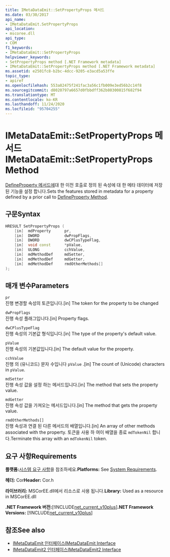 ```yaml
---
title: IMetaDataEmit::SetPropertyProps 메서드
ms.date: 03/30/2017
api_name:
- IMetaDataEmit.SetPropertyProps
api_location:
- mscoree.dll
api_type:
- COM
f1_keywords:
- IMetaDataEmit::SetPropertyProps
helpviewer_keywords:
- SetPropertyProps method [.NET Framework metadata]
- IMetaDataEmit::SetPropertyProps method [.NET Framework metadata]
ms.assetid: e2501fc8-b2bc-4dcc-9205-e3acd5a53ffe
topic_type:
- apiref
ms.openlocfilehash: 553a82475f241fac3a56c1fb009e3ed56b2c14f8
ms.sourcegitcommit: d8020797a6657d0fbbdff362b80300815f682f94
ms.translationtype: MT
ms.contentlocale: ko-KR
ms.lasthandoff: 11/24/2020
ms.locfileid: "95704255"
---
```

# <a name="imetadataemitsetpropertyprops-method"></a><span data-ttu-id="c3e45-102">IMetaDataEmit::SetPropertyProps 메서드</span><span class="sxs-lookup"><span data-stu-id="c3e45-102">IMetaDataEmit::SetPropertyProps Method</span></span>

<span data-ttu-id="c3e45-103">[DefineProperty 메서드에](imetadataemit-defineproperty-method.md)대 한 이전 호출로 정의 된 속성에 대 한 메타 데이터에 저장 된 기능을 설정 합니다.</span><span class="sxs-lookup"><span data-stu-id="c3e45-103">Sets the features stored in metadata for a property defined by a prior call to [DefineProperty Method](imetadataemit-defineproperty-method.md).</span></span>  
  
## <a name="syntax"></a><span data-ttu-id="c3e45-104">구문</span><span class="sxs-lookup"><span data-stu-id="c3e45-104">Syntax</span></span>  
  
```cpp  
HRESULT SetPropertyProps (
    [in]  mdProperty      pr,
    [in]  DWORD           dwPropFlags,
    [in]  DWORD           dwCPlusTypeFlag,
    [in]  void const      *pValue,
    [in]  ULONG           cchValue,
    [in]  mdMethodDef     mdSetter,
    [in]  mdMethodDef     mdGetter,
    [in]  mdMethodDef     rmdOtherMethods[]
);  
```  
  
## <a name="parameters"></a><span data-ttu-id="c3e45-105">매개 변수</span><span class="sxs-lookup"><span data-stu-id="c3e45-105">Parameters</span></span>  

 `pr`  
 <span data-ttu-id="c3e45-106">진행 변경할 속성의 토큰입니다.</span><span class="sxs-lookup"><span data-stu-id="c3e45-106">[in] The token for the property to be changed</span></span>  
  
 `dwPropFlags`  
 <span data-ttu-id="c3e45-107">진행 속성 플래그입니다.</span><span class="sxs-lookup"><span data-stu-id="c3e45-107">[in] Property flags.</span></span>  
  
 `dwCPlusTypeFlag`  
 <span data-ttu-id="c3e45-108">진행 속성의 기본값 형식입니다.</span><span class="sxs-lookup"><span data-stu-id="c3e45-108">[in] The type of the property's default value.</span></span>  
  
 `pValue`  
 <span data-ttu-id="c3e45-109">진행 속성의 기본값입니다.</span><span class="sxs-lookup"><span data-stu-id="c3e45-109">[in] The default value for the property.</span></span>  
  
 `cchValue`  
 <span data-ttu-id="c3e45-110">진행 의 (유니코드) 문자 수입니다 `pValue` .</span><span class="sxs-lookup"><span data-stu-id="c3e45-110">[in] The count of (Unicode) characters in `pValue`.</span></span>  
  
 `mdSetter`  
 <span data-ttu-id="c3e45-111">진행 속성 값을 설정 하는 메서드입니다.</span><span class="sxs-lookup"><span data-stu-id="c3e45-111">[in] The method that sets the property value.</span></span>  
  
 `mdGetter`  
 <span data-ttu-id="c3e45-112">진행 속성 값을 가져오는 메서드입니다.</span><span class="sxs-lookup"><span data-stu-id="c3e45-112">[in] The method that gets the property value.</span></span>  
  
 `rmdOtherMethods[]`  
 <span data-ttu-id="c3e45-113">진행 속성과 연결 된 다른 메서드의 배열입니다.</span><span class="sxs-lookup"><span data-stu-id="c3e45-113">[in] An array of other methods associated with the property.</span></span> <span data-ttu-id="c3e45-114">토큰을 사용 하 여이 배열을 종료 `mdTokenNil` 합니다.</span><span class="sxs-lookup"><span data-stu-id="c3e45-114">Terminate this array with an `mdTokenNil` token.</span></span>  
  
## <a name="requirements"></a><span data-ttu-id="c3e45-115">요구 사항</span><span class="sxs-lookup"><span data-stu-id="c3e45-115">Requirements</span></span>  

 <span data-ttu-id="c3e45-116">**플랫폼:**[시스템 요구 사항](../../get-started/system-requirements.md)을 참조하세요.</span><span class="sxs-lookup"><span data-stu-id="c3e45-116">**Platforms:** See [System Requirements](../../get-started/system-requirements.md).</span></span>  
  
 <span data-ttu-id="c3e45-117">**헤더:** Cor</span><span class="sxs-lookup"><span data-stu-id="c3e45-117">**Header:** Cor.h</span></span>  
  
 <span data-ttu-id="c3e45-118">**라이브러리:** MSCorEE.dll에서 리소스로 사용 됩니다.</span><span class="sxs-lookup"><span data-stu-id="c3e45-118">**Library:** Used as a resource in MSCorEE.dll</span></span>  
  
 <span data-ttu-id="c3e45-119">**.NET Framework 버전:**[!INCLUDE[net_current_v10plus](../../../../includes/net-current-v10plus-md.md)]</span><span class="sxs-lookup"><span data-stu-id="c3e45-119">**.NET Framework Versions:** [!INCLUDE[net_current_v10plus](../../../../includes/net-current-v10plus-md.md)]</span></span>  
  
## <a name="see-also"></a><span data-ttu-id="c3e45-120">참조</span><span class="sxs-lookup"><span data-stu-id="c3e45-120">See also</span></span>

- [<span data-ttu-id="c3e45-121">IMetaDataEmit 인터페이스</span><span class="sxs-lookup"><span data-stu-id="c3e45-121">IMetaDataEmit Interface</span></span>](imetadataemit-interface.md)
- [<span data-ttu-id="c3e45-122">IMetaDataEmit2 인터페이스</span><span class="sxs-lookup"><span data-stu-id="c3e45-122">IMetaDataEmit2 Interface</span></span>](imetadataemit2-interface.md)
